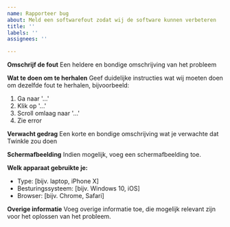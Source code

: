 ```yaml
---
name: Rapporteer bug
about: Meld een softwarefout zodat wij de software kunnen verbeteren
title: ''
labels: ''
assignees: ''

---
```


**Omschrijf de fout**
Een heldere en bondige omschrijving van het probleem

**Wat te doen om te herhalen**
Geef duidelijke instructies wat wij moeten doen om dezelfde fout te herhalen, bijvoorbeeld:
1. Ga naar '...'
2. Klik op '...'
3. Scroll omlaag naar '...'
4. Zie error

**Verwacht gedrag**
Een korte en bondige omschrijving wat je verwachte dat Twinkle zou doen

**Schermafbeelding**
Indien mogelijk, voeg een schermafbeelding toe.

**Welk apparaat gebruikte je:**
 - Type: [bijv. laptop, iPhone X]
 - Besturingssysteem: [bijv. Windows 10, iOS]
 - Browser: [bijv. Chrome, Safari]

**Overige informatie**
Voeg overige informatie toe, die mogelijk relevant zijn voor het oplossen van het probleem.
